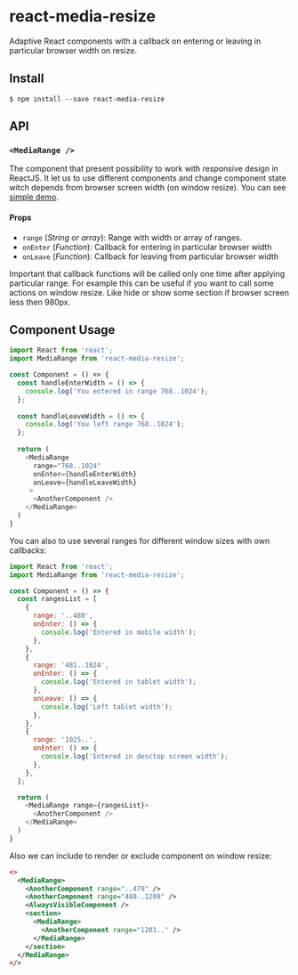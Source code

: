 # react-media-resize
Adaptive React components with a callback on entering or leaving in particular browser width on resize.

## Install

```console
$ npm install --save react-media-resize
```

## API

### `<MediaRange />`
The component that present possibility to work with responsive design in ReactJS.
It let us to use different components and change component state witch depends from browser screen width (on window resize).
You can see [simple demo](https://flintovich.github.io/react-media-resize).

#### Props

- `range` (*String or array*): Range with width or array of ranges. 
- `onEnter` (*Function*): Callback for entering in particular browser width
- `onLeave` (*Function*): Callback for leaving from particular browser width

Important that callback functions will be called only one time after applying particular range.
For example this can be useful if you want to call some actions on window resize. Like hide or show some section if browser screen less then 980px.

## Component Usage
```javascript
import React from 'react';
import MediaRange from 'react-media-resize';

const Component = () => {
  const handleEnterWidth = () => {
    console.log('You entered in range 768..1024');
  };
    
  const handleLeaveWidth = () => {
    console.log('You left range 768..1024');
  };
    
  return (
    <MediaRange
      range="768..1024"
      onEnter={handleEnterWidth}
      onLeave={handleLeaveWidth}
     >
      <AnotherComponent />
    </MediaRange>
  )
}
```

You can also to use several ranges for different window sizes with own callbacks:
```javascript
import React from 'react';
import MediaRange from 'react-media-resize';

const Component = () => {
  const rangesList = [
    {
      range: '..480',
      onEnter: () => {
        console.log('Entered in mobile width');
      },
    },
    {
      range: '481..1024',
      onEnter: () => {
        console.log('Entered in tablet width');
      },
      onLeave: () => {
        console.log('Left tablet width');
      },
    },
    {
      range: '1025..',
      onEnter: () => {
        console.log('Entered in desctop screen width');
      },
    },
  ];

  return (
    <MediaRange range={rangesList}>
      <AnotherComponent />
    </MediaRange>
  )
}
```

Also we can include to render or exclude component on window resize:
```xml
<>
  <MediaRange>
    <AnotherComponent range="..479" />
    <AnotherComponent range="480..1200" />
    <AlwaysVisibleComponent />
    <section>
      <MediaRange>
        <AnotherComponent range="1201.." />
      </MediaRange>
    </section>
  </MediaRange>
</>
```